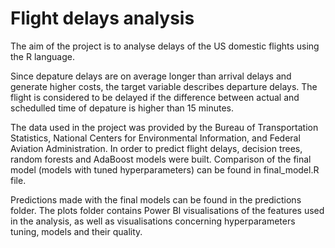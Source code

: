 # Flight delays analysis
The aim of the project is to analyse delays of the US domestic flights using the R language. 

Since depature delays are on average longer than arrival delays and generate higher costs, the target variable describes departure delays. The flight is considered to be delayed if the difference between actual and schedulled time of depature is higher than 15 minutes.

The data used in the project was provided by the Bureau of Transportation Statistics, National Centers for Environmental Information, and Federal Aviation Administration. In order to predict flight delays, decision trees, random forests and AdaBoost models were built. Comparison of the final model (models with tuned hyperparameters) can be found in final_model.R file.

Predictions made with the final models can be found in the predictions folder. The plots folder contains Power BI visualisations of the features used in the analysis, as well as visualisations concerning hyperparameters tuning, models and their quality.

